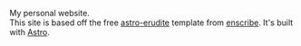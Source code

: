 My personal website.  
This site is based off the free [astro-erudite](https://github.com/jktrn/astro-erudite) template from [enscribe](https://enscribe.dev/). It's built with [Astro](https://astro.build/).
